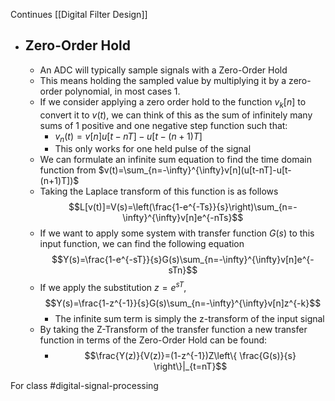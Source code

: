 Continues [[Digital Filter Design]]
- ## Zero-Order Hold
	- An ADC will typically sample signals with a Zero-Order Hold
	- This means holding the sampled value by multiplying it by a zero-order polynomial, in most cases 1.
	- If we consider applying a zero order hold to the function $v_{k}[n]$ to convert it to $v(t)$, we can think of this as the sum of infinitely many sums of 1 positive and one negative step function such that:
		- $v_{n}(t)=v[n]u[t-nT]-u[t-(n+1)T]$
		- This only works for one held pulse of the signal
	- We can formulate an infinite sum equation to find the time domain function from $v(t)=\sum_{n=-\infty}^{\infty}v[n](u[t-nT]-u[t-(n+1)T])$
	- Taking the Laplace transform of this function is as follows $$L[v(t)]=V(s)=\left(\frac{1-e^{-Ts}}{s}\right)\sum_{n=-\infty}^{\infty}v[n]e^{-nTs}$$
	- If we want to apply some system with transfer function $G(s)$ to this input function, we can find the following equation $$Y(s)=\frac{1-e^{-sT}}{s}G(s)\sum_{n=-\infty}^{\infty}v[n]e^{-sTn}$$
	- If we apply the substitution $z=e^{sT},$ $$Y(s)=\frac{1-z^{-1}}{s}G(s)\sum_{n=-\infty}^{\infty}v[n]z^{-k}$$
		- The infinite sum term is simply the z-transform of the input signal
	- By taking the Z-Transform of the transfer function a new transfer function in terms of the Zero-Order Hold can be found:
		- $$\frac{Y(z)}{V(z)}=(1-z^{-1})Z\left\{ \frac{G(s)}{s} \right\}|_{t=nT}$$

For class #digital-signal-processing 
